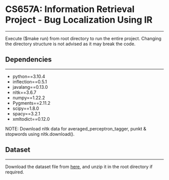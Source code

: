 # CS657A: Information Retrieval Project - Bug Localization Using IR 
--------

Execute ($make run) from root directory to run the entire project. Changing the directory structure is not advised as it may break the code.

## Dependencies
-----
 - python==3.10.4
 - inflection==0.5.1
 - javalang==0.13.0
 - nltk==3.6.7
 - numpy==1.22.2
 - Pygments==2.11.2
 - scipy==1.8.0
 - spacy==3.2.1
 - xmltodict==0.12.0

NOTE: Download nltk data for averaged_perceptron_tagger, punkt & stopwords using nltk.download(<package name>).


## Dataset
-----
Download the dataset file from [here](https://iitk-my.sharepoint.com/:f:/g/personal/nimitj21_iitk_ac_in/Eh4U3VZOODFDj3JuIwYQ6x4BXurnTzlAJWYDZ20LZqha4A?e=EqKcG4), and unzip it in the root directory if required.
